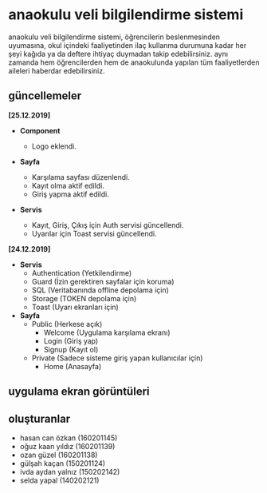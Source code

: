 # anaokulu veli bilgilendirme sistemi
anaokulu veli bilgilendirme sistemi, öğrencilerin beslenmesinden uyumasına, okul içindeki faaliyetinden ilaç kullanma durumuna kadar her şeyi kağıda ya da deftere ihtiyaç duymadan takip edebilirsiniz. aynı zamanda hem öğrencilerden hem de anaokulunda yapılan tüm faaliyetlerden aileleri haberdar edebilirsiniz.

## güncellemeler
**[25.12.2019]**
- **Component**
    - Logo eklendi.

- **Sayfa**
    - Karşılama sayfası düzenlendi.
    - Kayıt olma aktif edildi.
    - Giriş yapma aktif edildi.
- **Servis**
    - Kayıt, Giriş, Çıkış için Auth servisi güncellendi.
    - Uyarılar için Toast servisi güncellendi.

**[24.12.2019]**
- **Servis**
    - Authentication (Yetkilendirme)
    - Guard (İzin gerektiren sayfalar için koruma)
    - SQL (Veritabanında offline depolama için)
    - Storage (TOKEN depolama için)
    - Toast (Uyarı ekranları için)
- **Sayfa**
    - Public (Herkese açık)
        - Welcome (Uygulama karşılama ekranı)
        - Login (Giriş yap)
        - Signup (Kayıt ol)
    - Private (Sadece sisteme giriş yapan kullanıcılar için)
        - Home (Anasayfa)

## uygulama ekran görüntüleri

## oluşturanlar
- hasan can özkan (160201145)
- oğuz kaan yıldız (160201139)
- ozan güzel (160201138)
- gülşah kaçan (150201124)
- ivda aydan yalnız (150202142)
- selda yapal (140202121)

